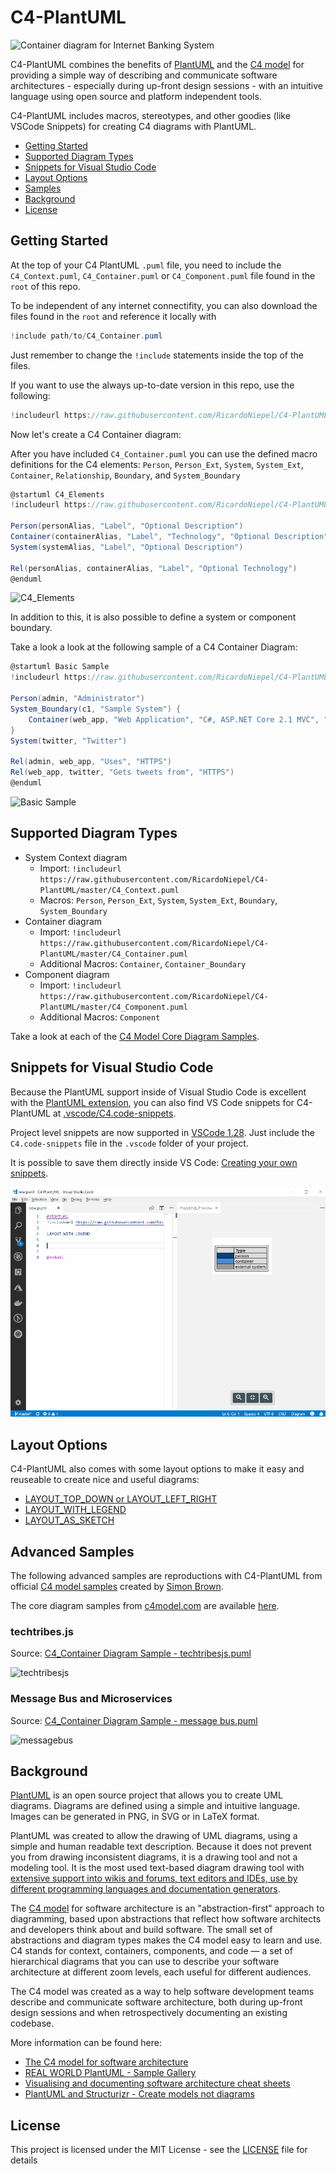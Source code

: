 # C4-PlantUML

![Container diagram for Internet Banking System](http://www.plantuml.com/plantuml/png/bLN1Rjj83Bq7o3zmlOTD0IN60dlggOvjD6bZHusSfdiIg15j3pgQ4MP6Tet5_diviYHBSO3kwgIXoCT7yd7qmNcqlYhKvSLlKWjLvLHP1LllI_T-FBQulzb8lwsoof4LHdlI_aQOOlma1ThSB2MLfCRJlwvZXTe_Bnx61JfFbatfbFrHQh8tPPtX3wWqnnQC0NvBi3PAcRtK6r3i1QXp67oMrl6R0SuDoWXKwX10MgBmHehBYuV9tu_FgtJr6AUpnvSb1pIMIP8cd-UhwLtdytA_kaiVvX_dorc8zD8h1cqH8PUuiLWmJGltNBdLvE4MzVV0E3bmbKK8Yyawewz4vRmfo4OmxTv64sZDODPrKHd7Hx3dda9P1wAgRO12c4fxDteNG8_mwIsRShI7A_4dexqcCNe7_rnU03yTwQizPIcM9Nk_K0QJibGyA2-D7h7f4-umWgIqeOB5rscmpKZ97JEfsR4Ql1JG3BgUI31tYREs-dWIU0vJkvB1Hmb_LtGTuuP2-ZPj8gmiVGGJlQaKsc2EhTd9d1pmODzEisQz1Ewef3y49OYgRgQ3dSGG8YrmmP1PisTzdbCgJ2OLDGrPr8UMrFJt2BvXWToB8HaMOo4zvU2gp36PPd3_XPmxOtSa03djfA1pVZbwpD1Hc4Fp6iWaNnvWSFR6ChMmWs1f8vsto9b1QjPcKOytWYqxvu0LAqjOodb-4fMBWh38ELwW3H_8Yvjp6XcAxwHpxfCCeetltnREpB2RFSKD-lQB_eIMC738_MzFuFCV_eeAb2frjO4HvzSBFZSB5bAikFkoHkTTMKXXZJDh3_CVOekQLNQC3CWzq8R52PP1zPhNcLwjSA-_GOVDj0KRkafwRGRCJELFeuwwlOs0Xw8TrZNtEdrvyKIgTpkS5lJPaGlPxrQhE0ckGyVZElt2QI3mshTDcIv9RhQPwLq9HyHsuLkmsZfKG9iKtK6B23ubZylnW40_xVyBJM_P_SJjj013c2V2tC7QcgA-XFQMDvAlA1EW6-JPxVHKR43jjUMLf186Ta3NmLgZzBYyaj-GnZ2mSk7IxHWaYrNS8dK53UBFHDXs9m2CcnPzutzcrw4F7Ci_ify0 "Container diagram for Internet Banking System")

C4-PlantUML combines the benefits of [PlantUML](http://en.plantuml.com/) and the [C4 model](https://c4model.com/) for providing a simple way of describing and communicate software architectures - especially during up-front design sessions - with an intuitive language using open source and platform independent tools.

C4-PlantUML includes macros, stereotypes, and other goodies (like VSCode Snippets) for creating C4 diagrams with PlantUML.

* [Getting Started](#getting-started)
* [Supported Diagram Types](#supported-diagram-types)
* [Snippets for Visual Studio Code](#snipptes-for-visual-studio-code)
* [Layout Options](#layout-options)
* [Samples](#advanced-samples)
* [Background](#background)
* [License](#license)

## Getting Started

At the top of your C4 PlantUML `.puml` file, you need to include the `C4_Context.puml`, `C4_Container.puml` or `C4_Component.puml` file found in the `root` of this repo.

To be independent of any internet connectifity, you can also download the files found in the `root` and reference it locally with

```c#
!include path/to/C4_Container.puml
```

Just remember to change the `!include` statements inside the top of the files.

If you want to use the always up-to-date version in this repo, use the following:

```c#
!includeurl https://raw.githubusercontent.com/RicardoNiepel/C4-PlantUML/master/C4_Container.puml
```

Now let's create a C4 Container diagram:

After you have included `C4_Container.puml` you can use the defined macro definitions for the C4 elements: `Person`, `Person_Ext`, `System`, `System_Ext`, `Container`, `Relationship`, `Boundary`, and `System_Boundary`

```csharp
@startuml C4_Elements
!includeurl https://raw.githubusercontent.com/RicardoNiepel/C4-PlantUML/master/C4_Container.puml

Person(personAlias, "Label", "Optional Description")
Container(containerAlias, "Label", "Technology", "Optional Description")
System(systemAlias, "Label", "Optional Description")

Rel(personAlias, containerAlias, "Label", "Optional Technology")
@enduml
```

![C4_Elements](http://www.plantuml.com/plantuml/png/xLXhKziu5FtkNw663oqpOGcq1PODcUPX2hCXOV8Ojaix6H4hYQUEv96KGdQx_tqbsH5EX5Phf_2fOWQCTU-vvrx9HuyFZ4FA5_F8UmsQ92AKYOSTP_EyLm6QX1W1l-rV-Pt1wBmhVZMxxMuFx9ohvWcaFbz68Pxcn1pupOjEWjY__DC71uUUnxw6E8OKpe4mWek83z03hqVX5CyHvc0iVY6QDRkdCBu90pu3XvLAvlqSFbmXnk0KzSE_43XuNybwKJJc44yZ1FxsW6XzWOe8NyRed62UU1og7ZQ30RaNoO49Z1Zo_id2r2abzoc4AYlOEL9DlP5Gvjji00bcSgfMxyW21v0kQxKLlmqM5iuL8y86ZtUggRSDGWD4RU_bY28GG3P3WQJv6hJXaYnulY6EY63Shd_g3WUZUd_K_zqVD2yoAT_1yTSfbSccF7pVRxIQ6OiPnC4z3Jb7672wGEO4aTbru1o1KfFCmp7eGyp0LR_a9NC5J0YHVweJ8kUF37D6KL2xWHIBUfvMzsL73JGfWXm5mfo286JZ1MCXmMM04GeOu0JS8V0DHc4WhRnN20UFAUfyLxaEkjUZLlUc8_nYvKiu9u9nACTOm6xQj_tpmQXt-V5Y028quTA5XjCPptY8mZUIMH6Yl1zlwhXyWqOY0yZA08qYU8UYtSo7K3exIz-MmDeCX0oaVcv0-I1dvDF0u3Rf_MAF83BheGZAbDaiZ7CcAbn7Aqu7vHNeuHezNTApKcaNh8op7TeFd4hokYovmd0qdk6judt6-_jL9hxZqmsXhDscy5-g-xA_jhzVMgk1u3QXP5uMPYGprYbjiwiCIdjxjTAk4qCdPeAPDXfrhMuDySc_IHsKjqdGx9CCgtjxag4RokJfCDBWQ-WT9Bx0EqAB55DaxSOgMjIdQwfZ52okm7H3RblaJUAj8iMLmcfKkBLzQUtOv1xRYLf2Eo5CXkuqDietB5A-uRMHu73xujcGOnj5EtqdWCbjcAjixI9baqkqaLvx-yBPiT64subQGbiW70pRkShNAr8-kRanS-pzWFhPmOLuMIjepyEDOP9qP_AuWmONA8fHxWEOSDRge639RggrOEzs5WO1mbzQUwfZpMVey1a-uTDp-FIUy6axVDgfZpekZacCJa4Ti53j41cPy7j8nSEISJJ_HPXSqt0EwHAW2Cc37pi5WvbX248CcCII7lr571FA1MB6wHgHM0I0EDZqPUdUEbg2CS5OFA40S0Au8ymbvWW7mXOkWX3XiSZ3_uReyeu4oxBSwC-06l5m32CL5nEyz_WcLeJA0fA5GK9Cp0drJ2RhmGFq3KKabfa8I2ZAKlJmVktt-jtEgF5nTNAldBmxF6xeVl-FWT_hrDiZm_3eHFvem_wd_i2_olGV71oTD5eca67ugsfvxmeinsFv-H1Sgvc7TttIDUyhbAdJeB5n8jseY7bohXo_RHoTMq_ow46Gmp0QlI1dFGfEyYTr-MCbdqp_b-2iPvQLwjlcyNcpugxp2t8sPxkxpjlVeznS3Yv6RV-ZtsbvCwaRJAVeHMYAS93S7NZVpy1Q4_yFX17uxdslRioCMce1abcgJ7HsDjjLoRDE6vMeISDKHTT1jQ4DL3k9X5HQvgNBQ-2dGfzN3nNX7BSXIORhDnKECFaG83QcJwD-nf_noi8IOPFlo7_WEJWRocEGDv2B9k0Cf-FrrQZco88f1vEy2LQKk1d1u5kqycxosrRU6QxujQ6ccFFs4DmcVlPBlk9xm2R170fgb87xaCz23FZBxGh7EhXb7pZOsEKLsUJz9fp6aO0KXBKHfEDPo0KPLbuv21OALpubjwNxB4aLC0uda-ARnQPOzEgN7R-NsRszUtlIQht_GRitNSSNMQHrEkwzHVxb-UVoB9oC2gUuUfoVPn7NMc3gfpvrcmALzruTPEThLiJoy305lJ2X3V4to1MNVJEX_CglNNEAlyx29llpc63vd9LzxUGM_CowySQzSA1T44SB1k9YouGcQrac-gQionWPPTz6lA-kknqXYndnFddVQ9nNVf1uw-os4--TYceMnTOvM1NxM9odMYVFfjW_5LjO6UEWhT8fy5owdi8_jwxhF0nTDtYyiAxRoScM7ZYJIL9Fc9NQwl0X7hen3uaSxvQ42jL_ucBySPNIWsouglqhYSXq-Hz0wQ4hcKt_DxhNGz4wOOE52V58Ho1yG3XOpAD_0G00 "C4_Elements")

In addition to this, it is also possible to define a system or component boundary.

Take a look a look at the following sample of a C4 Container Diagram:

```csharp
@startuml Basic Sample
!includeurl https://raw.githubusercontent.com/RicardoNiepel/C4-PlantUML/master/C4_Container.puml

Person(admin, "Administrator")
System_Boundary(c1, "Sample System") {
    Container(web_app, "Web Application", "C#, ASP.NET Core 2.1 MVC", "Allows users to compare multiple Twitter timelines")
}
System(twitter, "Twitter")

Rel(admin, web_app, "Uses", "HTTPS")
Rel(web_app, twitter, "Gets tweets from", "HTTPS")
@enduml
```

![Basic Sample](http://www.plantuml.com/plantuml/png/xLXhRziw4ltkNy7hV6W3E8sJFfhDEaRzK1vOnmaiPRDtsy9Wf74iN9aKIBgkTzl_laD9PcGpMa7sRJvT1aWKSURCcI5r-FWa5HLgFejghqYFHrn8VDWhRRNQRm5CGWR46JZNpj0Rdz_WhzxDu6P4ziwJLaCaLosZa3rMnFIStkKmHNIl_ksGe-DQJVuHifWAEYDeHEUHyk2xwaJX8vi1KyJ7No3oPWj1u_imK5Dot6pcti_ezskGaZw26_u7oD7xPjvBWAyeUuo0_BT6iBc82bmjOpZdJAKUnqcFdDA0Bp0vCg6HXDhFF4n72Bx889AoahqFIKlUQ2ZxRJx0psSvjLeFVCu2AfRjzehV1ei2paqhmWQFTqbBtdQv240KlTSZ2YIWSWg1flcA3EYIprMr8OuuCXvqVh-vyyOTT-p-m_5wbxcK7wZ_nwFGoMOy7CVfzdivYobbmKA4IW4ZIip1dY0wko6T0Qdt-2pqYKkP9DTklPRE5JBXNFzfJT2E-3hCcO2WVKy5mtgUjWvrHvlq15050PeB4eJIdqiPSjOW322GH77o0EGRZS90MzL-0nOyfMZoNUNgtToE-pVtG_IB4r-k59yXhXvZXDsq7pZdtdXqTN7faGWcIhk8y76gSXvO-6uwAqAe-l5cZilNCCOCg6mG64Vq0QBzt8TGFplBtjR9sWoaacH-vO3wGS_8vu79vxJtQt44p6m44TKfosaOLqmKNSShJaUD5UZn6ZrJqhDwVP-iZFCTne-SQlAcB9N2AF2dRATuNzZXOKlYTtow8PJjpndyrzQXxcyV7jRNQe3S9eBF6cZ6SsETqRQx6gH-SD2kxvTYcCHiCDl6eAxLhOkV_EkLW_Qs2Tfzcc7hu40pB8UoUPOO6V0rz27W5_Z0nJR5nAoBi7OlwlCrDJ6sB2vYba7kNkHDulrjYgk5rQfmV_VI5cFp1IiWMXow7C9cM9h6HldkjYdVtQsLuDtknIj2Zeie5jCl1R2vtLKgss2Rikabsafli7lXYh5XeWg85eSkW2XXEAXKlj4svTER6pl7qUxr-p_WA5w55IpEenp39bcUoTCEcbn254Fb0nWw6tL8OFb-fhNauFCq309WN_i7ISUQprs9pzqpFgCIdz4pFeCIdq7canmNVHx3AUaG6IOxHCadQa45FYobWjaRDBaLuOoA9O48zC5FdX9lQXcIa16fiRI7EuzZBXGYvfnkWSSOWB9WqrTcU-jeINpE63v1G1GdgYJC5LF00hIbyo04vcCUpZSGomSUB1jwepyboOY7FesIk8opWwStSKAeWP0o359YVAwIPpvP3nx0DuXuh3D1I8fbsVRmVkkCt9lXk7knEhatJzuTV-oQVkTVdZCQTWPZo_33YVunXkxlhkTSv_gFZZwSTFisa6NujwHLlIieE1xhpuUpTji-l9kJhdrVaPYM6dGtJgGR5R5FpisFRxiVpWjFyl0ToJ4QZL-Ginc5Kl8d7VrJI3wT_Y_2sKoO8gflUn_FUytoEhyWPtksbzTvztkK-ollSZnmBfnXlpRLkY5DYhK87e45wTr1xSSPMMluluT6v4VjHsjZPhGp2vBEqiJ4P5TakofvtccZ4crjcAdeEgWnB08rJfXGafPzwVAAE9dGLzN3X725sv0qmxMRYZ8m_H20zCNpg5_O5xQoA8YmoNViV5SLEEUKnuQsaNTBe2ISYUScereX2_Cvs-GDs6x4hGWstsqhNqv-vygNXDlXsj1Gh7XxI3wdViMNVDll0NkSAOhKX2IBK4r3HjJBxGfz4xnW7-XjxFAssUJz7Pty226Hi36Ymf-62id8nie1MQIu-9JUbXxAD5KY5PrCjjyizd3HwrmDdL5kz_RkxKc___vFshsPEhx88ctIATzR_BKyLr-UqScgS8PhnldNBE962spzDATkMw2gtgkJ_7pDYrWL7aRGToUq8VuskTrbtoHKNVcDQqNnDraKoVuivam_vsNVE9KBVcxTU5s-SC0-YQEv9F5souGXMx1CkBQiwnWvPTz5lAzlRuOeYpdnFddVxPut_oJnDjdj9jvxpQGLABR9eL2nF-9vgd_oonJxByL6ApCEbbKs1NwLhcVmlrhNJHv5kfvrlxok5vF3bfqtQJ0BaK2ze_-6KWcgkC0RyCrDkt-4HYwTQILB--hxwPURMxaMy32cSOoMz_10Ed4SXNwogwpZgzvUWtJSspT3nqCN0UJupH6v_cTFztMYY2yacKiafGLGqwPeCfj7AjGXFPHR1OAeS0OHnf98yMT6yhLAEn4dCyFEsWYYLN9FjEuaI1tlqlDkNRJIHgRt2UO2bCH_GV_Hryzvbq_0Wlai-Xy0 "Basic Sample")

## Supported Diagram Types

* System Context diagram
  * Import: `!includeurl https://raw.githubusercontent.com/RicardoNiepel/C4-PlantUML/master/C4_Context.puml`
  * Macros: `Person`, `Person_Ext`, `System`, `System_Ext`, `Boundary`, `System_Boundary`
* Container diagram
  * Import: `!includeurl https://raw.githubusercontent.com/RicardoNiepel/C4-PlantUML/master/C4_Container.puml`
  * Additional Macros: `Container`, `Container_Boundary`
* Component diagram
  * Import: `!includeurl https://raw.githubusercontent.com/RicardoNiepel/C4-PlantUML/master/C4_Component.puml`
  * Additional Macros: `Component`

Take a look at each of the [C4 Model Core Diagram Samples](samples/C4CoreDiagrams.md).

## Snippets for Visual Studio Code

Because the PlantUML support inside of Visual Studio Code is excellent with the [PlantUML extension](https://marketplace.visualstudio.com/items?itemName=jebbs.plantuml), you can also find VS Code snippets for C4-PlantUML at [.vscode/C4.code-snippets](.vscode/C4.code-snippets).

Project level snippets are now supported in [VSCode 1.28](https://code.visualstudio.com/updates/v1_28#_project-level-snippets).
Just include the `C4.code-snippets` file in the `.vscode` folder of your project.

It is possible to save them directly inside VS Code: [Creating your own snippets](https://code.visualstudio.com/docs/editor/userdefinedsnippets#_creating-your-own-snippets).

![C4-PlantUML Snippets Video](images/vscode_c4plantuml_snippets.gif)

## Layout Options

C4-PlantUML also comes with some layout options to make it easy and reuseable to create nice and useful diagrams:

* [LAYOUT_TOP_DOWN or LAYOUT_LEFT_RIGHT](LayoutOptions.md#layout_top_down-or-layout_left_right)
* [LAYOUT_WITH_LEGEND](LayoutOptions.md#layout_with_legend)
* [LAYOUT_AS_SKETCH](LayoutOptions.md#layout_as_sketch)

## Advanced Samples

The following advanced samples are reproductions with C4-PlantUML from official [C4 model samples](https://c4model.com/#examples) created by [Simon Brown](http://simonbrown.je/).

The core diagram samples from [c4model.com](https://c4model.com/#coreDiagrams) are available [here](samples/C4CoreDiagrams.md).

### techtribes.js

Source: [C4_Container Diagram Sample - techtribesjs.puml](samples/C4_Container%20Diagram%20Sample%20-%20techtribesjs.puml)

![techtribesjs](http://www.plantuml.com/plantuml/png/xLhxSnev4lwTlwAN_92u2h-Js9TrgEM1O-zXxEDnlhqaHOcP1hGPfBcHnfYxtFz-qWZaOUIfAI3hgglQSHLCfEwllswrMe_mYv0aal4iABs61Wzu9DJBgyAdLFh9np5b2ArswwRLwGylRzL7uxPzsuLNbybJKaWzkGWecso8sMyrhZe6iNVzpnOSdvHAuXjb8Od839GGYGFPnqTP2-Y4pP19yDG7HccnUKJ2U-hBAPmS7QNQP-Jn1eKW4-pHVoCSlpjAQqNeIS8c0S9_Ig2Uda95BXSXNd8cZSP9qYEcnETpvHoCII2mzDyqJ2sA-Dn0cB32g_V9axHeABSrRK23kPmkBaOyPZw95jNgYb-6HGxd8yT2XiVRv4bQwppoCSfhroEAu1CnHL_JV0rjik2nt6o80wuOjsk_tGxwmrflsFjhgz-uIhay8jwtIQITNV9ejLhrPYCbCINCdqTKIcGWenZT1D7UTSWCeTpWC-f1Zp01DxrooUGAZ3dNNnTZhlD7c_aOeL-z9n5JyVnmSQWxgj28a4ZqbNW4FXLUB0Jbh08CqHSWEOmG7aX0VIrL-WcP_-IYzNVbQ__sRjYylUyelJ3HvL9onPZgCLQmMVbswx8_x5v_kkf3W6EfLI8wcSgKXWfytMG5nGqdxqfnyGQ7oWCYAe33W8mms4jDXFB7ZylMCgnb816mr2i6r2yw8vy7Xi-czsk-1ULP5mEYNHPJ6cxeg58ThZWTLrQW9slqR4W_bijxi19ETrWz-A39sx1iP4QYDsKxsVl23WylX9h77pA5ilfv2V_rub3tLmyFosinKDp64PzLb1XFZVMIjjjLWVB-VhMyLuXX7NF1N1cBkXQtkfhoRuo2qNO9kdsQuSN-lcPO3ENoB12ou6le7LGpSCIZROAfl2x2sZwepyVKsjWok0gp27Bt86U9DxS9hYwiJeIRkuSs7vlFMJxH7DF542x3GZSouHji4xx1dUFWOFVWvI67-HJpw1S3EDm66uMjlKtOz1BjkDVUFN3vs3YM-KHpJ1T0v31iRnI-xZRXqviRryVkZubV3hWgNlaHpFMZ6CCbMUp9qmuQhZ08SUC3c5AsrI61vNlBMWlxdwVKzv5zRUud7MiwWmATmJCwtGATxZCwxGATzb8dEIvwFCGFK0D1ansYu6Cv9v5wMGY9imCbSXVH6OaMW07gWv_u0Fsf8mYKWT1OMgCNXo6Ff49CATqX3vK1mloihbZkhOC5U9mnzOO-I0womCmrayXy9KjYdoBpb1-j1umM8-ulAdgZFuLanAb7WiGkusp_gILC25KKfA2-8SPZcRppyRfn7nymuA7sH44I5PPj3-zthMxljZEiVrgTt8_EtvwSrMr_wn_zLhTJQmyTmVVd-iyAzdxhzLitgVxZu_VdzQOBv0Z-9NaslIl8EHxhwSDPjUeUtkr9rxslI4GB1UgP4sac8kx9-UZijFx-ClSaZu-A72F1y0Kvsr4e97zUqt-vv4twlmXdcp1vL4yRPvUDe-8ulo1dDzkBuxpxFShzTVzgs6vzQdMQfQck6yAwM0fmWimtTmUbxnzXxL7_xYiX-5xwVf79ZEfI0aoM9YBMkppPLSZJIfb8L1D1CoJhe5Om3zGgAOUCMywbosjecKA_SJrC26zm6s8yNBkfA0BJBpuABteUzGlxmbOIEHQoV8UjHxa1PpiZYibhv5qSA3HdxVMIKTt02pkTNV8MR2VYhWMNxxQHBoQ_Q-GBpMr_RMWfRdXx29-DNlubt_Pxm0PdaYXgaO0vbLFAGBxShj2pndFsWVtCBc-RJTxFIiaBObyJja8aygPKAZAYib9GB0okUZEtfOV2k0f2al5u-yrYGorwjUjEgvlQlRqzFMyst_sWtPkDuuiiqjQTuht5dylpvikpKd8ZR73jEFynYxYj1ROkEQTkfq1jVgyEwNnD5x5DUDY2lZkXJF5toUrUzgr3crT-gxfXyRTUv9NzMSYPVa-NVQjKMF3JwyQRueK3zo0COW7XTik49PkpJFJSigvjf2hxBiNxvkwseyfYgdYVlwlNBuz-KF6stkrMl5yT9KzEnRO-v5RiCtMUQfx_NrNiFoksdSP_UCLU6N8gjiFZvIjs3hbIvgS3fTVExoQUoTTIANM28uopnOp7OXWBZ2fGhgqQOA0QodjBuJTaCebmGYJwLjAsP4Nz6MLKIBF9jE9hhIkLKlR0u1qhMHqE6T4HYeFVHNdF50tzaLevvpWQaZ1KqlSuWbeO1jHBeCkgwLVoG2hG2oDTqs_-tgX0dyzKDvmTFEh-MX3mkG1DJUWY_41nRkzPZULAajh8P0NmGNsfXj_vI8-xz0uWkQZMfJlWUlEk2LV0fnCgbrUurtqGw4ckdSmmZp0O-YF5OlMh1QNI99ACY41DxcRH-riRtXsyCrnx2WI5moxvXXdEHig7ALM1KAQ_YIpR4V4dMlmJbLVn228C-T87bzYO1cYcl39xIOFLSKwpkAprJqzIT0JgfGWey_4HXOl5kFXNeCGxN3kZtGEjQHnKDO4twt1oS99sqGIrs-iTrgHw6IFw0jwC0Zu1HLgAlIImSeuedp4OXpwHIQODpDig3-1CImaUeCwIiXLG8OruudB5W6QYfAsjSW0u0mB2cw8V1-Yhg0ggEEZ597KebtCg3OM-ULCIgMwL7DDOZxknijwftHIghww_jNSbbHtEz7nA-e50eNsvwlVlUafUIwVdQB6uCqyBL18TsvrAOkAReKi2De-e3gtaMbKD_U6lpNgZaWmWd9uUlTUsqpZfd4jXPSLCEgKbqeaqfn7gqPJSuqegETAUd1qTdorf3mSsFOg8AobIm3u5b-5_RvrtvAm3UU7Qm9qdrAUC-uJI9ZHGDkRHp1HQEsUCrMmIM2YRdHff7M74OmbXF58L5ZpkevaVLFA8OW6gIMi3QYTJhBVmUg8dvEnaNuVIlfh_M3GZbWwrwle5cH_FWly1 "techtribesjs")

### Message Bus and Microservices

Source: [C4_Container Diagram Sample - message bus.puml](samples/C4_Container%20Diagram%20Sample%20-%20message%20bus.puml)

![messagebus](http://www.plantuml.com/plantuml/png/xLfjRziu4lwkNy5rFhG1d4tIbpRNIuprYz9art6obeFUNbiOj4JRH6LI8EcatklzznkADakR5WJPtG07h08a53dpp3D3SlWI_I8L5ce-IuDdgCrJBYGK3agV8FWf8MFA20gxuKtO6mmlR-5N-xPxsqS7b_aJ05Aa5YbbaugOWx1zrJE8qVM_GtJw8WZa5yeoBF0CWH2Ufsf0lgfcIYTiHfX2CVmYmXLx53ZxG1CrHIzEJfpw6VvwGwJ44nBHFmawVNtYQWaIAymcAK7_2H0y4Q0IhXOPkUHC6OqNUOkSueG_WdDeZ5D9Wl-wC4qX-AE1C6551s_o9w_HK7wjQq23-PpEpqTypX8i5et6Yjy6YmBE9vw53HwlyYUlRN6H455KhtkKe0JBAKaqpMUeYnTyhgfrSSg1SRVvn-tzODYCXj5luQ1zvRWyml6NYT3EBdc4OTZgj1s9AMR9ew1A4OQKc1D_W6ZlUdX6KAtDPpH64MOItKIrm8mLDEPS_paVSpr-j9aBGPB61omOnFFT-R5kQA2s85YH1CG5IgYCvr9Ipkg84P98f3WQ4VI0KvfegU0dmfBlBbf_LxuERk-6dTiFFT3BSbsk50V6LFSnm6xATyFBmR1__VvgW58oLbf5qCbKEHeG-9OP5PHKdBmhnSLpCWGFiAmZCapnYAI7paIeNLmiQsjeRGHYYPPwvO2we4VaTc3qqRH-BhO0dlL9YhNBSagpYew2wd35wRI-0dsnHi-6zA9MEqGhORV1wg5tchmDIoKpYiHJjfUzJ-pu-5p2F7wtaIWR7vVmdy-FTNlZ-BYs5WFWDXPyLWSnxlJrahRVL4UrewD6xR0KmphcW_ao5dKjRYsOyi-DWj7s2Vfjck7vqP5cM0xbyomHik1hw3q2Ct34nIx11AyBiVOFwjQOMXix1XSmIo3t3x8NuyukmTM9rOjmP__G5cFpHrP0jDYq3r7EiDIDZV3TxnA--plFmVlzWrU4d1LGB3Rh0vHpkwyKjkukOTDBjETUT__05MEJiIeWMcow0AA4ORTI-FgxX4zlRdmV-pyWViNWaBmA8rZiXuzHJhBSa-yxQ7H5qenKFe21iiqEEIm_HEOD7NsSqYGXx7FdA6zOqxalqRdVejClqUblqUcMw7INElbnCUOPUOUQID9yXoZvM3rY0OM5L6JsCuZS2Jh3Oe58IlJ1Jxv3WwadY2X3KcDfZMYUPLmeG7IKxWZFm01coQQkNEwjqmMAEMDG8WbI7AaICzTC4PQ0B9udbB0O_0WVY5YCUBAewut-5EKzJcESvdOPPqVVQxASK1qW9KqCCJvNUPcFruqdv86aFDEU02I6iEnwUByB-z5jRzXwlpgvdvozUl6sPTl3Vmt2Vg_P7Ng2RyxqZnMC_eW6uOtJVdhwvgpLyO4ymN_aJzMxWeBZiPu-d3KQ_k7TddJz-ufSj5IWjN4YtOY8Vt8-UVkozUQoy2HFlW8vXjFX4tAslL1A_gofVmh9c-7_59pjo2ga-hBzzh9zKXxd9-JiZ_RoEEz_Z_BXUd0rx8RlmrudcEgy8QsBGKecX2NcxY3uTe7M7dWVW13w5dmxtnWPZQK4CgCq5x7U5SckGkugRKIYaGkQBba7jO95e5O9739kUPSkpr1e4dtbV9WJhd0ROZnSkwae0zE5XCXOR4Vzn3wnbKIHXGqJm_2hgi3Popmkj8-yZmEbvgozAE_L2bxOwUoJjs1x4VSj-7ntZNmv-NqZNsPkZsj3Ix7YxI7wQFIAB_bstmEsELCOg0c97gcQKeRKq-qAOskyO1yusDZbxRB9-oSenIb00c4hX4KyfGh8oFfA0LWON2YPsz9ZQLn5Kk7nUFVDOXiMlUPrB-mxkxTNByywdTS_QFTcu_WaYxHrftnlyVVoN7rv1YK_mWRNzlDViuZRN63padVgzX9KzNjrv8vNDubLuM4J-lw4tEJlazihxNiELS_yLhLYyhTU5ANzMSQPBhjftogL9dnttNXUld2GGvIbSucotPO9IxPWcOZyjAvjE9bzd-HzStVRWxJe9E-prwtMvSaFIjxMk_sIzy59_XHaREj3OSP-2-Ufpjd_LSR-EsFRQVoNP-oL8JzZ-poUD6CNamisFXq8dddVJMmPhq6mF7x6SwduZ8WwQjjIhObMrVeVRvlR-VWKH5RIaAZ6NCpohMJj4AQsddFEseQpp9LkPbbAOoCDzR_Y1mpkqKpLKPDDvYaMkhgPflnHMX9IfyWPPdX2TAQa0cM2ZsbAWDs6kPNAK1BnG6FYsevCrSfk7KMPqEc-nRdIbVgYEEEKARtPnd5Cf4JWcwM1gEEgPtbcFXeQZkOIi6xC6shDfORkuz68gflVSpC2CwcNcXmSn2dJbiY3dXa-hY3BPSbngR-gSttgpqSB_TTya28HqrnJAac24gnmRis2eMmkCYx95eDwmL6EiQP-Tmsr3uv_xeK3NRmJ_84cO8oB2MPKvh4vUeGgbCEO3uzYca8HR1LtLp9oUwe3V4TOvjPk1OvJ_KbIhDyYnGMHPLtYXGxWtQYv-3UBwFUk0urNWVkJ9EY120dG-O18KzjPtmEA4pJbSPMuWXKdglfD6m-Xz-shvU9uX_28pzLob20rnGfDyGE1Nrb664d07YngVP8wCzhClNjWep6l1eExIDCo_tRA6xTCb_iCd2i8CTB-JpGObWiMrz6li1uThm5tlIcuuX4HbaZh0DSe7yWeul4Nea3RiFALdNbbGIotUKxM0Srnjg0u0ys6r_GYDOceqselNLYVoTkcNoa97yPqVXM87CEpxX3QweenlM7D7NbMmzWoEe7vvvrdROCt2Fu2lEUpz7y0 "messagebus")

## Background

[PlantUML](http://en.plantuml.com/) is an open source project that allows you to create UML diagrams.
Diagrams are defined using a simple and intuitive language.
Images can be generated in PNG, in SVG or in LaTeX format.

PlantUML was created to allow the drawing of UML diagrams, using a simple and human readable text description.
Because it does not prevent you from drawing inconsistent diagrams, it is a drawing tool and not a modeling tool.
It is the most used text-based diagram drawing tool with [extensive support into wikis and forums, text editors and IDEs, use by different programming languages and documentation generators](http://en.plantuml.com/running).

The [C4 model](https://c4model.com/) for software architecture is an "abstraction-first" approach to diagramming, based upon abstractions that reflect how software architects and developers think about and build software.
The small set of abstractions and diagram types makes the C4 model easy to learn and use.
C4 stands for context, containers, components, and code — a set of hierarchical diagrams that you can use to describe your software architecture at different zoom levels, each useful for different audiences.

The C4 model was created as a way to help software development teams describe and communicate software architecture, both during up-front design sessions and when retrospectively documenting an existing codebase.

More information can be found here:

* [The C4 model for software architecture](https://c4model.com/)
* [REAL WORLD PlantUML - Sample Gallery](https://real-world-plantuml.com/)
* [Visualising and documenting software architecture cheat sheets](http://www.codingthearchitecture.com/2017/04/27/visualising_and_documenting_software_architecture_cheat_sheets.html)
* [PlantUML and Structurizr - Create models not diagrams](http://www.codingthearchitecture.com/2016/12/08/plantuml_and_structurizr.html)

## License

This project is licensed under the MIT License - see the [LICENSE](LICENSE) file for details